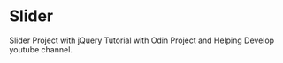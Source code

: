 # Slider
Slider Project with jQuery
Tutorial with Odin Project and Helping Develop youtube channel. 
